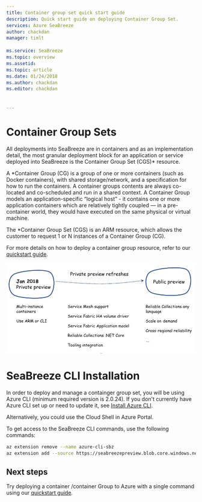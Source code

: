 ```yaml
---
title: Container group set quick start guide
description: Quick start guide on deploying Container Group Set.
services: Azure SeaBreeze
author: chackdan
manager: timlt

ms.service: SeaBreeze
ms.topic: overview
ms.assetid:
ms.topic: article
ms.date: 01/24/2018
ms.author: chackdan
ms.editor: chackdan


---
```

# Container Group Sets

All deployments into SeaBreeze are in containers and as an implementation detail, the most granular deployment block for an application or service deployed into SeaBreeze is the Container Group Set (CGS)* resource.

A *Container Group (CG) is a group of one or more containers (such as Docker containers), with shared storage/network, and a specification for how to run the containers. A container groups contents are always co-located and co-scheduled and run in a shared context. A Container Group models an application-specific “logical host” - it contains one or more application containers which are relatively tightly coupled — in a pre-container world, they would have executed on the same physical or virtual machine. 

The *Container Group Set (CGS) is an ARM resource, which allows the customer to request 1 or N instances of a Container Group (CG). 

For more details on how to deploy a container group resource, refer to our [quickstart guide](container-group-set-quickstart.md).

![Milestones]

# SeaBreeze CLI Installation

In order to deploy and manage a containger group set, you will be using Azure CLI (minimum required version is 2.0.24). If you don't currently have Azure CLI set up or need to update it, see [Install Azure CLI](https://docs.microsoft.com/en-us/cli/azure/install-azure-cli?view=azure-cli-latest).

Alternatively, you could use the Cloud Shell in Azure Portal.

To get access to the SeaBreeze CLI commands, use the following commands: 

```bash
az extension remove --name azure-cli-sbz 
az extension add --source https://seabreezepreview.blob.core.windows.net/cli/azure_cli_sbz-0.2.0-py2.py3-none-any.whl
```


## Next steps

Try deploying a container /container Group to Azure with a single command using our [quickstart guide](container-group-set-quickstart.md).

<!-- Images -->
[SeaBreeze-01]: ./media/overview/SeaBreeze.PNG
[Milestones]: ./media/overview/Milestones.PNG
